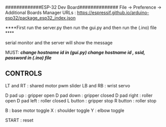 #############ESP-32 Dev Board##############
File -> Preference -> Additional Boards Manager URLs : https://espressif.github.io/arduino-esp32/package_esp32_index.json

****First run the server.py
then run the gui.py 
and then run the (.ino) file ****

serial monitor and the server will show the message

MUST:
*****change hostname id in (gui.py)
change hostname id , ssid, password in (.ino) file*****


## CONTROLS

LT and RT :  shared motor pwm slider
LB and RB : wrist servo

D pad up : gripper open
D pad down : gripper closed
D pad right : roller open
D pad left : roller closed
L button : gripper stop
R button : roller stop

B : base motor toggle
X : shoulder toggle
Y : elbow toggle

START : reset
